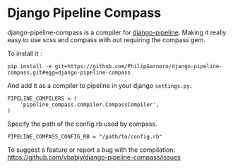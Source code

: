 Django Pipeline Compass
=======================

django-pipeline-compass is a compiler for [django-pipeline](https://github.com/cyberdelia/django-pipeline). Making it really easy to use scss and compass with out requiring the compass gem.

To install it :

    pip install -e git+https://github.com/PhilipGarnero/django-pipeline-compass.git#egg=django-pipeline-compass

And add it as a compiler to pipeline in your django `settings.py`.

	PIPELINE_COMPILERS = (
 		'pipeline_compass.compiler.CompassCompiler',
	)
Specify the path of the config.rb used by compass.

	PIPELINE_COMPASS_CONFIG_RB = "/path/to/config.rb"

To suggest a feature or report a bug with the compilation:  
<https://github.com/vbabiy/django-pipeline-compass/issues>
